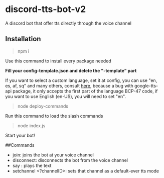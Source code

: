 # discord-tts-bot-v2
A discord bot that offer tts directly through the voice channel

## Installation

> npm i

Use this command to install every package needed

<b>Fill your config-template.json and delete the "-template" part</b>

If you want to select a custom language, set it at config, you can use "en, es, af, sq" and many others, consult [here](https://cloud.google.com/speech-to-text/docs/languages), because a bug with google-tts-api package, it only accepts the first part of the language BCP-47 code, if you want to use English (en-US), you will need to set "en".

> node deploy-commands

Run this command to load the slash commands

> node index.js

Start your bot!

##Commands

- join: joins the bot at your voice channel
- disconnect: disconnects the bot from the voice channel
- say <text>: plays the text
- setchannel <?channelID>: sets that channel as a default-ever tts mode 
